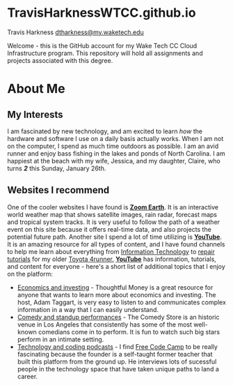 # TravisHarknessWTCC.github.io

Travis Harkness 
dtharkness@my.waketech.edu

Welcome - this is the GitHub account for my Wake Tech CC Cloud Infrastructure program.
This repository will hold all assignments and projects associated with this degree.

# About Me
## My Interests
I am fascinated by new technology, and am excited to learn _how_ the hardware and software I use on a daily basis actually works.
When I am not on the computer, I spend as much time outdoors as possible. I am an avid runner and enjoy bass fishing in the lakes and ponds of North Carolina. I am happiest at the beach with my wife, Jessica, and my daughter, Claire, who turns **_2_** this Sunday, January 26th.

## Websites I recommend
One of the cooler websites I have found is [__Zoom Earth__](https://zoom.earth/). It is an interactive world weather map that shows satellite images, rain radar, forecast maps and tropical system tracks. It is very useful to follow the path of a weather event on this site because it offers real-time data, and also projects the potential future path. Another site I spend a lot of time utilizing is [__YouTube__][youtube-home]. It is an amazing resource for all types of content, and I have found channels to help me learn about everything from [Information Technology](https://www.youtube.com/networkchuck) to [repair tutorials](https://www.youtube.com/@TheCarCareNut) for my older [Toyota 4runner.](https://www.edmunds.com/toyota/4runner/2005/review/)
[__YouTube__][youtube-home] has information, tutorials, and content for everyone - here's a short list of additional topics that I enjoy on the platform:
* [Economics and investing](https://www.youtube.com/@adam.taggart) - Thoughtful Money is a great resource for anyone that wants to learn more about economics and investing. The host, Adam Taggart, is very easy to listen to and communicates complex information in a way that I can easily understand.
* [Comedy and standup performances](https://www.youtube.com/@TheComedyStore) - The Comedy Store is an historic venue in Los Angeles that consistently has some of the most well-known comedians come in to perform. It is fun to watch such big stars perform in an intimate setting.
* [Technology and coding podcasts][code camp youtube] - I find [Free Code Camp][code camp youtube] to be really fascinating because the founder is a self-taught former teacher that built this platform from the ground up. He interviews lots of sucessful people in the technology space that have taken unique paths to land a career.

[youtube-home]: https://www.youtube.com
[code camp youtube]: https://www.youtube.com/@freecodecamp